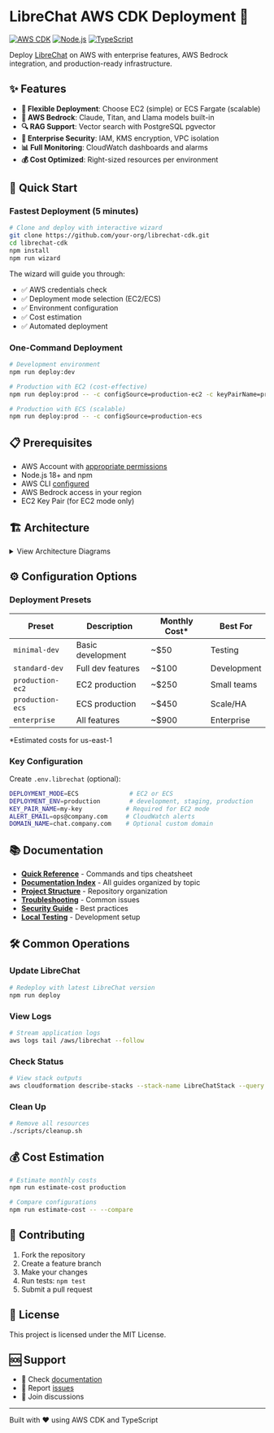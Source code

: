 # LibreChat AWS CDK Deployment 🚀

[![AWS CDK](https://img.shields.io/badge/AWS%20CDK-2.150.0-orange)](https://aws.amazon.com/cdk/)
[![Node.js](https://img.shields.io/badge/Node.js-18%2B-green)](https://nodejs.org/)
[![TypeScript](https://img.shields.io/badge/TypeScript-5.3-blue)](https://www.typescriptlang.org/)

Deploy [LibreChat](https://github.com/danny-avila/LibreChat) on AWS with enterprise features, AWS Bedrock integration, and production-ready infrastructure.

## ✨ Features

- **🎯 Flexible Deployment**: Choose EC2 (simple) or ECS Fargate (scalable)
- **🤖 AWS Bedrock**: Claude, Titan, and Llama models built-in
- **🔍 RAG Support**: Vector search with PostgreSQL pgvector
- **🔐 Enterprise Security**: IAM, KMS encryption, VPC isolation
- **📊 Full Monitoring**: CloudWatch dashboards and alarms
- **💰 Cost Optimized**: Right-sized resources per environment

## 🚀 Quick Start

### Fastest Deployment (5 minutes)

```bash
# Clone and deploy with interactive wizard
git clone https://github.com/your-org/librechat-cdk.git
cd librechat-cdk
npm install
npm run wizard
```

The wizard will guide you through:
- ✅ AWS credentials check
- ✅ Deployment mode selection (EC2/ECS)
- ✅ Environment configuration
- ✅ Cost estimation
- ✅ Automated deployment

### One-Command Deployment

```bash
# Development environment
npm run deploy:dev

# Production with EC2 (cost-effective)
npm run deploy:prod -- -c configSource=production-ec2 -c keyPairName=prod-key

# Production with ECS (scalable)
npm run deploy:prod -- -c configSource=production-ecs
```

## 📋 Prerequisites

- AWS Account with [appropriate permissions](docs/README.md#deployment-guides)
- Node.js 18+ and npm
- AWS CLI [configured](docs/AWS_AUTHENTICATION.md)
- AWS Bedrock access in your region
- EC2 Key Pair (for EC2 mode only)

## 🏗️ Architecture

<details>
<summary>View Architecture Diagrams</summary>

### EC2 Mode
```
Internet → ALB → EC2 Instance → RDS PostgreSQL
                       ↓
                  S3 Storage
```

### ECS Mode
```
Internet → ALB → ECS Fargate → RDS PostgreSQL
                      ↓         DocumentDB
                 EFS + S3       (optional)
```
</details>

## ⚙️ Configuration Options

### Deployment Presets

| Preset | Description | Monthly Cost* | Best For |
|--------|-------------|--------------|----------|
| `minimal-dev` | Basic development | ~$50 | Testing |
| `standard-dev` | Full dev features | ~$100 | Development |
| `production-ec2` | EC2 production | ~$250 | Small teams |
| `production-ecs` | ECS production | ~$450 | Scale/HA |
| `enterprise` | All features | ~$900 | Enterprise |

*Estimated costs for us-east-1

### Key Configuration

Create `.env.librechat` (optional):

```bash
DEPLOYMENT_MODE=ECS              # EC2 or ECS
DEPLOYMENT_ENV=production        # development, staging, production
KEY_PAIR_NAME=my-key            # Required for EC2 mode
ALERT_EMAIL=ops@company.com     # CloudWatch alerts
DOMAIN_NAME=chat.company.com    # Optional custom domain
```

## 📚 Documentation

- **[Quick Reference](QUICK_REFERENCE.md)** - Commands and tips cheatsheet
- **[Documentation Index](docs/README.md)** - All guides organized by topic
- **[Project Structure](PROJECT_STRUCTURE.md)** - Repository organization
- **[Troubleshooting](docs/TROUBLESHOOTING.md)** - Common issues
- **[Security Guide](docs/SECURITY.md)** - Best practices
- **[Local Testing](docs/LOCAL_TESTING_GUIDE.md)** - Development setup

## 🛠️ Common Operations

### Update LibreChat
```bash
# Redeploy with latest LibreChat version
npm run deploy
```

### View Logs
```bash
# Stream application logs
aws logs tail /aws/librechat --follow
```

### Check Status
```bash
# View stack outputs
aws cloudformation describe-stacks --stack-name LibreChatStack --query 'Stacks[0].Outputs'
```

### Clean Up
```bash
# Remove all resources
./scripts/cleanup.sh
```

## 💰 Cost Estimation

```bash
# Estimate monthly costs
npm run estimate-cost production

# Compare configurations
npm run estimate-cost -- --compare
```

## 🤝 Contributing

1. Fork the repository
2. Create a feature branch
3. Make your changes
4. Run tests: `npm test`
5. Submit a pull request

## 📄 License

This project is licensed under the MIT License.

## 🆘 Support

- 📖 Check [documentation](docs/README.md)
- 🐛 Report [issues](https://github.com/your-org/librechat-cdk/issues)
- 💬 Join discussions

---

Built with ❤️ using AWS CDK and TypeScript